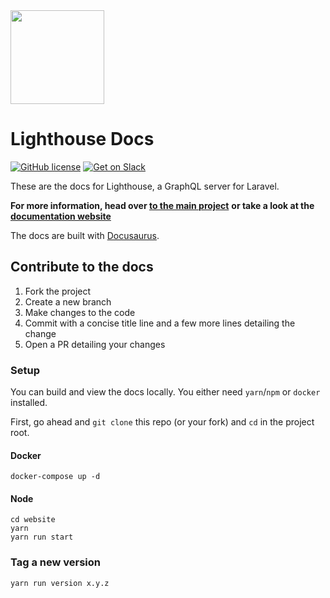 <img src="logo.png" width="150" height="150">

# Lighthouse Docs

[![GitHub license](https://img.shields.io/github/license/nuwave/lighthouse.svg)](https://github.com/nuwave/lighthouse/blob/master/LICENSE)
[![Get on Slack](https://img.shields.io/badge/slack-join-orange.svg)](https://join.slack.com/t/lighthouse-php/shared_invite/enQtMzc1NzQwNTUxMjk3LWI1ZDQ1YWM1NmM2MmQ0NTU0NGNjZWFkMTJhY2VjMDAwZmMyZDFlZTc1Mjc3ZGY0MWM1Y2Q5MWNjYmJmYWJkYmU)

These are the docs for Lighthouse, a GraphQL server for Laravel.

**For more information, head over [to the main project](https://github.com/nuwave/lighthouse)**
**or take a look at the [documentation website](https://lighthouse-php.netlify.com/)**

The docs are built with [Docusaurus](https://docusaurus.io/).

## Contribute to the docs

1. Fork the project
1. Create a new branch
1. Make changes to the code
1. Commit with a concise title line and a few more lines detailing the change
1. Open a PR detailing your changes

### Setup

You can build and view the docs locally.
You either need `yarn`/`npm` or `docker` installed.

First, go ahead and `git clone` this repo (or your fork) and `cd` in the project root.

#### Docker

    docker-compose up -d

#### Node

    cd website
    yarn
    yarn run start

### Tag a new version

    yarn run version x.y.z
